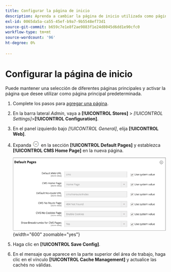 ```yaml
---
title: Configurar la página de inicio
description: Aprenda a cambiar la página de inicio utilizada como página de CMS predeterminada.
exl-id: 0065da5a-ca55-45ef-b9a7-9b5548ef73d1
source-git-commit: b659c7e1e8f2ae9883f1e24d8045d6dd1e90cfc0
workflow-type: tm+mt
source-wordcount: '96'
ht-degree: 0%

---
```


# Configurar la página de inicio

Puede mantener una selección de diferentes páginas principales y activar la página que desee utilizar como página principal predeterminada.

1. Complete los pasos para [agregar una página](page-add.md).

1. En la barra lateral _Admin_, vaya a **[!UICONTROL Stores]** > _[!UICONTROL Settings]_>**[!UICONTROL Configuration]**.

1. En el panel izquierdo bajo _[!UICONTROL General]_, elija **[!UICONTROL Web]**.

1. Expanda ![Selector de expansión](../assets/icon-display-expand.png) en la sección **[!UICONTROL Default Pages]** y establezca **[!UICONTROL CMS Home Page]** en la nueva página.

   ![Configuración de páginas web predeterminadas](./assets/web-default-pages.png){width="600" zoomable="yes"}

1. Haga clic en **[!UICONTROL Save Config]**.

1. En el mensaje que aparece en la parte superior del área de trabajo, haga clic en el vínculo **[!UICONTROL Cache Management]** y actualice las cachés no válidas.
